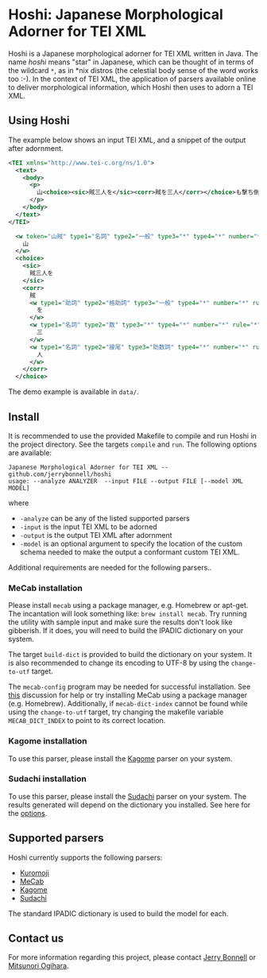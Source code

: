 # Hoshi: Japanese Morphological Adorner for TEI XML

Hoshi is a Japanese morphological adorner for TEI XML written in Java. The name *hoshi* means "star" in Japanese, which can be thought of in terms of the wildcard `*`, as in \*nix distros (the celestial body sense of the word works too :-). In the context of TEI XML, the application of parsers available online to deliver morphological information, which Hoshi then uses to adorn a TEI XML.

## Using Hoshi

The example below shows an input TEI XML, and a snippet of the output after adornment.

```xml
<TEI xmlns="http://www.tei-c.org/ns/1.0">
  <text>
    <body>
      <p>
        山<choice><sic>賊三人を</sic><corr>賊を三人</corr></choice>も撃ち倒し韋駄天。
      </p>
    </body>
  </text>
</TEI>
```

```xml
  <w token="山賊" type1="名詞" type2="一般" type3="*" type4="*" number="*" rule="*" root="山賊" spelled="サンゾク" spoken="サンゾク">
    山
  </w>
  <choice>
    <sic>
      賊三人を
    </sic>
    <corr>
      賊
      <w type1="助詞" type2="格助詞" type3="一般" type4="*" number="*" rule="*" root="を" spelled="ヲ" spoken="ヲ">
        を
      </w>
      <w type1="名詞" type2="数" type3="*" type4="*" number="*" rule="*" root="三" spelled="サン" spoken="サン">
        三
      </w>
      <w type1="名詞" type2="接尾" type3="助数詞" type4="*" number="*" rule="*" root="人" spelled="ニン" spoken="ニン">
        人
      </w>
    </corr>
  </choice>
```

The demo example is available in `data/`.

## Install

It is recommended to use the provided Makefile to compile and run Hoshi in the project directory. See the targets `compile` and `run`. The following options are available:

```
Japanese Morphological Adorner for TEI XML -- github.com/jerrybonnell/hoshi
usage: --analyze ANALYZER  --input FILE --output FILE [--model XML MODEL]
```

where

* `-analyze` can be any of the listed supported parsers
* `-input` is the input TEI XML to be adorned
* `-output` is the output TEI XML after adornment
* `-model` is an optional argument to specify the location of the custom schema needed to make the output a conformant custom TEI XML.

Additional requirements are needed for the following parsers..

### MeCab installation

Please install `mecab` using a package manager, e.g. Homebrew or apt-get. The incantation will look something like: `brew install mecab`. Try running the utility with sample input and make sure the results don't look like gibberish. If it does, you will need to build the IPADIC dictionary on your system.

The target `build-dict` is provided to build the dictionary on your system. It is also recommended to change its encoding to UTF-8 by using the `change-to-utf` target.

The `mecab-config` program may be needed for successful installation. See [this](https://github.com/mcho421/noj/issues/2) discussion for help or try installing MeCab using a package manager (e.g. Homebrew). Additionally, if  `mecab-dict-index` cannot be found while using the `change-to-utf` target, try changing the makefile variable `MECAB_DICT_INDEX` to point to its correct location.

### Kagome installation

To use this parser, please install the [Kagome](https://github.com/ikawaha/kagome) parser on your system.

### Sudachi installation

To use this parser, please install the [Sudachi](https://github.com/WorksApplications/Sudachi) parser on your system. The results generated will depend on the dictionary you installed. See here for the [options](https://github.com/WorksApplications/Sudachi#dictionaries).

## Supported parsers

Hoshi currently supports the following parsers:

* [Kuromoji](http://www.atilika.com/en/products/kuromoji.html)
* [MeCab](https://taku910.github.io/mecab/)
* [Kagome](https://github.com/ikawaha/kagome)
* [Sudachi](https://github.com/WorksApplications/Sudachi)

The standard IPADIC dictionary is used to build the model for each.

## Contact us

For more information regarding this project, please contact [Jerry Bonnell](mailto:j.bonnell@miami.edu) or [Mitsunori Ogihara](mailto:m.ogihara@miami.edu).
